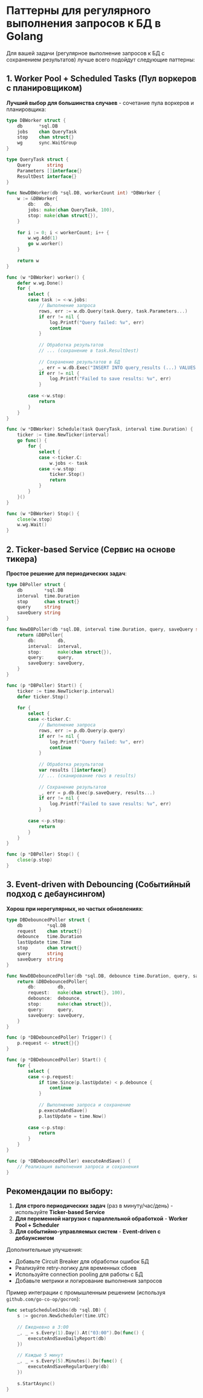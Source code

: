 # Паттерны для регулярного выполнения запросов к БД в Golang

Для вашей задачи (регулярное выполнение запросов к БД с сохранением результатов) лучше всего подойдут следующие паттерны:

## 1. Worker Pool + Scheduled Tasks (Пул воркеров с планировщиком)

**Лучший выбор для большинства случаев** - сочетание пула воркеров и планировщика:

```go
type DBWorker struct {
    db      *sql.DB
    jobs    chan QueryTask
    stop    chan struct{}
    wg      sync.WaitGroup
}

type QueryTask struct {
    Query      string
    Parameters []interface{}
    ResultDest interface{}
}

func NewDBWorker(db *sql.DB, workerCount int) *DBWorker {
    w := &DBWorker{
        db:   db,
        jobs: make(chan QueryTask, 100),
        stop: make(chan struct{}),
    }
    
    for i := 0; i < workerCount; i++ {
        w.wg.Add(1)
        go w.worker()
    }
    
    return w
}

func (w *DBWorker) worker() {
    defer w.wg.Done()
    for {
        select {
        case task := <-w.jobs:
            // Выполнение запроса
            rows, err := w.db.Query(task.Query, task.Parameters...)
            if err != nil {
                log.Printf("Query failed: %v", err)
                continue
            }
            
            // Обработка результатов
            // ... (сохранение в task.ResultDest)
            
            // Сохранение результатов в БД
            _, err = w.db.Exec("INSERT INTO query_results (...) VALUES (...)", ...)
            if err != nil {
                log.Printf("Failed to save results: %v", err)
            }
            
        case <-w.stop:
            return
        }
    }
}

func (w *DBWorker) Schedule(task QueryTask, interval time.Duration) {
    ticker := time.NewTicker(interval)
    go func() {
        for {
            select {
            case <-ticker.C:
                w.jobs <- task
            case <-w.stop:
                ticker.Stop()
                return
            }
        }
    }()
}

func (w *DBWorker) Stop() {
    close(w.stop)
    w.wg.Wait()
}
```

## 2. Ticker-based Service (Сервис на основе тикера)

**Простое решение для периодических задач**:

```go
type DBPoller struct {
    db        *sql.DB
    interval  time.Duration
    stop      chan struct{}
    query     string
    saveQuery string
}

func NewDBPoller(db *sql.DB, interval time.Duration, query, saveQuery string) *DBPoller {
    return &DBPoller{
        db:        db,
        interval:  interval,
        stop:      make(chan struct{}),
        query:     query,
        saveQuery: saveQuery,
    }
}

func (p *DBPoller) Start() {
    ticker := time.NewTicker(p.interval)
    defer ticker.Stop()
    
    for {
        select {
        case <-ticker.C:
            // Выполнение запроса
            rows, err := p.db.Query(p.query)
            if err != nil {
                log.Printf("Query failed: %v", err)
                continue
            }
            
            // Обработка результатов
            var results []interface{}
            // ... (сканирование rows в results)
            
            // Сохранение результатов
            _, err = p.db.Exec(p.saveQuery, results...)
            if err != nil {
                log.Printf("Failed to save results: %v", err)
            }
            
        case <-p.stop:
            return
        }
    }
}

func (p *DBPoller) Stop() {
    close(p.stop)
}
```

## 3. Event-driven with Debouncing (Событийный подход с дебаунсингом)

**Хорош при нерегулярных, но частых обновлениях**:

```go
type DBDebouncedPoller struct {
    db         *sql.DB
    request    chan struct{}
    debounce   time.Duration
    lastUpdate time.Time
    stop       chan struct{}
    query      string
    saveQuery  string
}

func NewDBDebouncedPoller(db *sql.DB, debounce time.Duration, query, saveQuery string) *DBDebouncedPoller {
    return &DBDebouncedPoller{
        db:        db,
        request:   make(chan struct{}, 100),
        debounce:  debounce,
        stop:      make(chan struct{}),
        query:     query,
        saveQuery: saveQuery,
    }
}

func (p *DBDebouncedPoller) Trigger() {
    p.request <- struct{}{}
}

func (p *DBDebouncedPoller) Start() {
    for {
        select {
        case <-p.request:
            if time.Since(p.lastUpdate) < p.debounce {
                continue
            }
            
            // Выполнение запроса и сохранение
            p.executeAndSave()
            p.lastUpdate = time.Now()
            
        case <-p.stop:
            return
        }
    }
}

func (p *DBDebouncedPoller) executeAndSave() {
    // Реализация выполнения запроса и сохранения
}
```

## Рекомендации по выбору:

1. **Для строго периодических задач** (раз в минуту/час/день) - используйте **Ticker-based Service**
2. **Для переменной нагрузки с параллельной обработкой** - **Worker Pool + Scheduler**
3. **Для событийно-управляемых систем** - **Event-driven с дебаунсингом**

Дополнительные улучшения:
- Добавьте Circuit Breaker для обработки ошибок БД
- Реализуйте retry-логику для временных сбоев
- Используйте connection pooling для работы с БД
- Добавьте метрики и логирование выполнения запросов

Пример интеграции с промышленным решением (используя `github.com/go-co-op/gocron`):

```go
func setupScheduledJobs(db *sql.DB) {
    s := gocron.NewScheduler(time.UTC)
    
    // Ежедневно в 3:00
    _, _ = s.Every(1).Day().At("03:00").Do(func() {
        executeAndSaveDailyReport(db)
    })
    
    // Каждые 5 минут
    _, _ = s.Every(5).Minutes().Do(func() {
        executeAndSaveRegularQuery(db)
    })
    
    s.StartAsync()
}
```